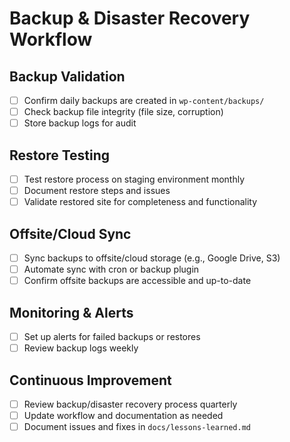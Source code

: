 # Backup & Disaster Recovery Workflow

## Backup Validation
- [ ] Confirm daily backups are created in `wp-content/backups/`
- [ ] Check backup file integrity (file size, corruption)
- [ ] Store backup logs for audit

## Restore Testing
- [ ] Test restore process on staging environment monthly
- [ ] Document restore steps and issues
- [ ] Validate restored site for completeness and functionality

## Offsite/Cloud Sync
- [ ] Sync backups to offsite/cloud storage (e.g., Google Drive, S3)
- [ ] Automate sync with cron or backup plugin
- [ ] Confirm offsite backups are accessible and up-to-date

## Monitoring & Alerts
- [ ] Set up alerts for failed backups or restores
- [ ] Review backup logs weekly

## Continuous Improvement
- [ ] Review backup/disaster recovery process quarterly
- [ ] Update workflow and documentation as needed
- [ ] Document issues and fixes in `docs/lessons-learned.md` 
